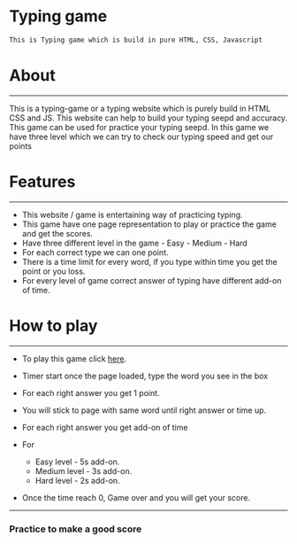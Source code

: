 # Typing game
``` bash
This is Typing game which is build in pure HTML, CSS, Javascript
```
# About
***
This is a typing-game or a typing website which is purely build in HTML CSS and JS. This website can help to build your typing seepd and accuracy.
This game can be used for practice your typing seepd.
In this game we have three level which we can try to check our typing speed and get our points

# Features
***
+ This website / game is entertaining way of practicing typing.
+ This game have one page representation to play or practice the game and get the scores.
+ Have three different level in the game - Easy
                                         - Medium
                                         - Hard
+ For each correct type we can one point.
+ There is a time limit for every word, if you type within time you get the point or you loss.
+ For every level of game correct answer of typing have different add-on of time.

# How to play
***

+ To play this game click [here](https://typing-game-ns.netlify.app/ "here").

+ Timer start once the page loaded, type the word you see in the box
+ For each right answer you get 1 point.
+ You will stick to page with same word until right answer or time up.
+ For each right answer you get add-on of time
+ For 
  - Easy level - 5s add-on.
  - Medium level - 3s add-on.
  - Hard level - 2s add-on.
      
+ Once the time reach 0, Game over and you will get your score.

*** 

### Practice to make a good score
